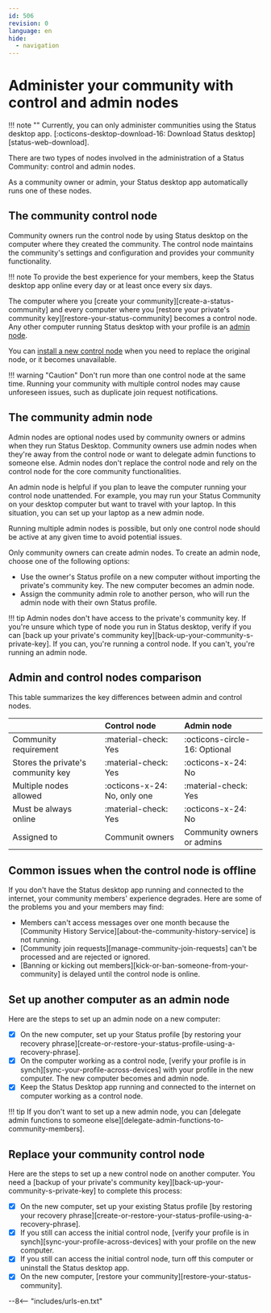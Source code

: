 ```yaml
---
id: 506
revision: 0
language: en
hide:
  - navigation
---
```


# Administer your community with control and admin nodes

!!! note ""
    Currently, you can only administer communities using the Status desktop app. [:octicons-desktop-download-16: Download Status desktop][status-web-download].

There are two types of nodes involved in the administration of a Status Community: control and admin nodes.

As a community owner or admin, your Status desktop app automatically runs one of these nodes.

## The community control node

Community owners run the control node by using Status desktop on the computer where they created the community. The control node maintains the community's settings and configuration and provides your community functionality.

!!! note
    To provide the best experience for your members, keep the Status desktop app online every day or at least once every six days.

The computer where you [create your community][create-a-status-community] and every computer where you [restore your private's community key][restore-your-status-community] becomes a control node. Any other computer running Status desktop with your profile is an [admin node](#the-community-admin-node).

You can [install a new control node](#replace-your-community-control-node) when you need to replace the original node, or it becomes unavailable.

!!! warning "Caution"
    Don't run more than one control node at the same time. Running your community with multiple control nodes may cause unforeseen issues, such as duplicate join request notifications.

## The community admin node

Admin nodes are optional nodes used by community owners or admins when they run Status Desktop. Community owners use admin nodes when they're away from the control node or want to delegate admin functions to someone else. Admin nodes don't replace the control node and rely on the control node for the core community functionalities.

An admin node is helpful if you plan to leave the computer running your control node unattended. For example, you may run your Status Community on your desktop computer but want to travel with your laptop. In this situation, you can set up your laptop as a new admin node.

Running multiple admin nodes is possible, but only one control node should be active at any given time to avoid potential issues.

Only community owners can create admin nodes. To create an admin node, choose one of the following options:

- Use the owner's Status profile on a new computer without importing the private's community key. The new computer becomes an admin node.
- Assign the community admin role to another person, who will run the admin node with their own Status profile.

!!! tip
    Admin nodes don't have access to the private's community key. If you're unsure which type of node you run in Status desktop, verify if you can [back up your private's community key][back-up-your-community-s-private-key]. If you can, you're running a control node. If you can't, you're running an admin node.

## Admin and control nodes comparison

This table summarizes the key differences between admin and control nodes.

| | Control node | Admin node |
|:---|:---|:---|
| Community requirement | :material-check: Yes | :octicons-circle-16: Optional |
| Stores the private's community key | :material-check: Yes | :octicons-x-24: No |
| Multiple nodes allowed | :octicons-x-24: No, only one | :material-check: Yes |
| Must be always online | :material-check: Yes | :octicons-x-24: No |
| Assigned to | Communit owners | Community owners or admins |

## Common issues when the control node is offline

If you don't have the Status desktop app running and connected to the internet, your community members' experience degrades. Here are some of the problems you and your members may find:

- Members can't access messages over one month because the [Community History Service][about-the-community-history-service] is not running.
- [Community join requests][manage-community-join-requests] can't be processed and are rejected or ignored.
- [Banning or kicking out members][kick-or-ban-someone-from-your-community] is delayed until the control node is online.

## Set up another computer as an admin node

Here are the steps to set up an admin node on a new computer:

- [x] On the new computer, set up your Status profile [by restoring your recovery phrase][create-or-restore-your-status-profile-using-a-recovery-phrase].
- [x] On the computer working as a control node, [verify your profile is in synch][sync-your-profile-across-devices] with your profile in the new computer. The new computer becomes and admin node.
- [x] Keep the Status Desktop app running and connected to the internet on computer working as a control node.

!!! tip
    If you don't want to set up a new admin node, you can [delegate admin functions to someone else][delegate-admin-functions-to-community-members].

## Replace your community control node

Here are the steps to set up a new control node on another computer. You need a [backup of your private's community key][back-up-your-community-s-private-key] to complete this process:

- [x] On the new computer, set up your existing Status profile [by restoring your recovery phrase][create-or-restore-your-status-profile-using-a-recovery-phrase].
- [x] If you still can access the initial control node, [verify your profile is in synch][sync-your-profile-across-devices] with your profile on the new computer.
- [x] If you still can access the initial control node, turn off this computer or uninstall the Status desktop app.
- [x] On the new computer, [restore your community][restore-your-status-community].

--8<-- "includes/urls-en.txt"

